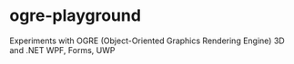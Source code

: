 # ogre-playground
Experiments with OGRE (Object-Oriented Graphics Rendering Engine) 3D and .NET WPF, Forms, UWP
